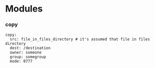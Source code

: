 # Modules

### copy
```
copy:
  src: file_in_files_directory # it's assumed that file in files directory
  dest: /destination
  owner: someone
  group: somegroup
  mode: 0777
```

